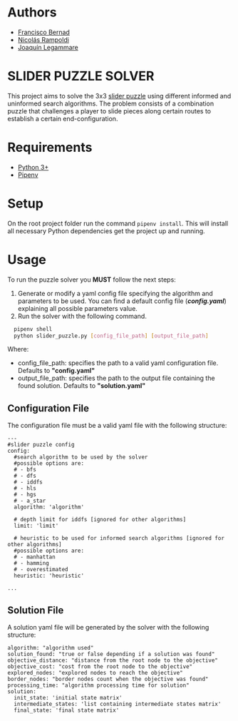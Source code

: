 # Authors
- [Francisco Bernad](https://github.com/FrBernad)
- [Nicolás Rampoldi](https://github.com/NicolasRampoldi)
- [Joaquín Legammare](https://github.com/JoacoLega)

# SLIDER PUZZLE SOLVER
This project aims to solve the 3x3 [slider puzzle](https://en.wikipedia.org/wiki/Sliding_puzzle) using 
different informed and uninformed search algorithms. The problem consists of a combination puzzle that 
challenges a player to slide pieces along certain routes to establish a certain end-configuration. 

# Requirements
- [Python 3+](https://www.python.org/downloads/)
- [Pipenv](https://pipenv.pypa.io/en/latest/)

# Setup
On the root project folder run the command `pipenv install`. This will install all necessary Python dependencies
get the project up and running.

# Usage
To run the puzzle solver you **MUST** follow the next steps:
1. Generate or modify a yaml config file specifying the algorithm and parameters to be used. You can find
a default config file (***config.yaml***) explaining all possible parameters value.
2. Run the solver with the following command.
```bash
  pipenv shell 
  python slider_puzzle.py [config_file_path] [output_file_path]
```
Where:
  - config_file_path: specifies the path to a valid yaml configuration file. Defaults to **"config.yaml"**
  - output_file_path: specifies the path to the output file containing the found solution. 
  Defaults to **"solution.yaml"**

## Configuration File
The configuration file must be a valid yaml file with the following structure:
```
---
#slider puzzle config
config:
  #search algorithm to be used by the solver
  #possible options are:
  # - bfs
  # - dfs
  # - iddfs
  # - hls
  # - hgs
  # - a_star
  algorithm: 'algorithm'

  # depth limit for iddfs [ignored for other algorithms]
  limit: 'limit'

  # heuristic to be used for informed search algorithms [ignored for other algorithms]
  #possible options are:
  # - manhattan
  # - hamming
  # - overestimated
  heuristic: 'heuristic'

...
```

## Solution File
A solution yaml file will be generated by the solver with the following structure:
```
algorithm: "algorithm used"
solution_found: "true or false depending if a solution was found"
objective_distance: "distance from the root node to the objective"
objective_cost: "cost from the root node to the objective"
explored_nodes: "explored nodes to reach the objective"
border_nodes: "border nodes count when the objective was found"
processing_time: "algorithm processing time for solution"
solution:
  init_state: 'initial state matrix'
  intermediate_states: 'list containing intermediate states matrix'
  final_state: 'final state matrix'
```
